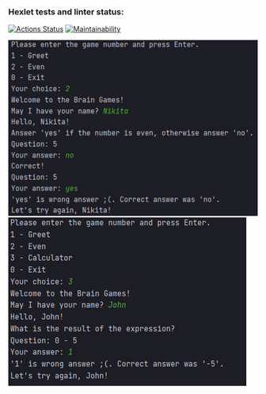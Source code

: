 ### Hexlet tests and linter status:
[![Actions Status](https://github.com/BelenkoNick/java-project-61/actions/workflows/hexlet-check.yml/badge.svg)](https://github.com/BelenkoNick/java-project-61/actions)
[![Maintainability](https://api.codeclimate.com/v1/badges/eee1711120a01b54c322/maintainability)](https://codeclimate.com/github/BelenkoNick/java-project-61/maintainability)

![img1.png](app/src/main/resources/img1.png)
![img2.png](app/src/main/resources/img2.png)